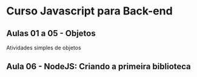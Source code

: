 # Curso Javascript para Back-end

## Aulas 01 a 05 - Objetos
Atividades simples de objetos

## Aula 06 - NodeJS: Criando a primeira biblioteca
